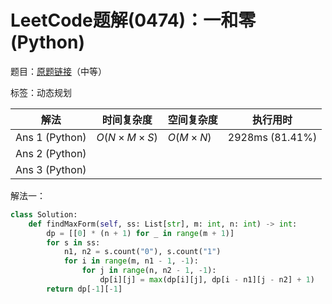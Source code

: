 # LeetCode题解(0474)：一和零(Python)

题目：[原题链接](https://leetcode-cn.com/problems/ones-and-zeroes/)（中等）

标签：动态规划

| 解法           | 时间复杂度 | 空间复杂度 | 执行用时        |
| -------------- | ---------- | ---------- | --------------- |
| Ans 1 (Python) | $O(N×M×S)$ | $O(M×N)$   | 2928ms (81.41%) |
| Ans 2 (Python) |            |            |                 |
| Ans 3 (Python) |            |            |                 |

解法一：

```python
class Solution:
    def findMaxForm(self, ss: List[str], m: int, n: int) -> int:
        dp = [[0] * (n + 1) for _ in range(m + 1)]
        for s in ss:
            n1, n2 = s.count("0"), s.count("1")
            for i in range(m, n1 - 1, -1):
                for j in range(n, n2 - 1, -1):
                    dp[i][j] = max(dp[i][j], dp[i - n1][j - n2] + 1)
        return dp[-1][-1]
```

